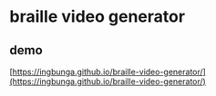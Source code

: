 # braille video generator

## demo

[https://ingbunga.github.io/braille-video-generator/](https://ingbunga.github.io/braille-video-generator/)
